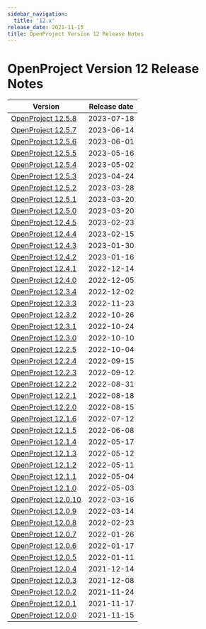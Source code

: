 ```yaml
---
sidebar_navigation:
  title: '12.x'
release_date: 2021-11-15
title: OpenProject Version 12 Release Notes
---
```


# OpenProject Version 12 Release Notes 

| Version                         | Release date |
|---------------------------------|--------------|
| [OpenProject 12.5.8](12-5-8/)   | 2023-07-18   |
| [OpenProject 12.5.7](12-5-7/)   | 2023-06-14   |
| [OpenProject 12.5.6](12-5-6/)   | 2023-06-01   |
| [OpenProject 12.5.5](12-5-5/)   | 2023-05-16   |
| [OpenProject 12.5.4](12-5-4/)   | 2023-05-02   |
| [OpenProject 12.5.3](12-5-3/)   | 2023-04-24   |
| [OpenProject 12.5.2](12-5-2/)   | 2023-03-28   |
| [OpenProject 12.5.1](12-5-1/)   | 2023-03-20   |
| [OpenProject 12.5.0](12-5-0/)   | 2023-03-20   |
| [OpenProject 12.4.5](12-4-5/)   | 2023-02-23   |
| [OpenProject 12.4.4](12-4-4/)   | 2023-02-15   |
| [OpenProject 12.4.3](12-4-3/)   | 2023-01-30   |
| [OpenProject 12.4.2](12-4-2/)   | 2023-01-16   |
| [OpenProject 12.4.1](12-4-1/)   | 2022-12-14   |
| [OpenProject 12.4.0](12-4-0/)   | 2022-12-05   |
| [OpenProject 12.3.4](12-3-4/)   | 2022-12-02   |
| [OpenProject 12.3.3](12-3-3/)   | 2022-11-23   |
| [OpenProject 12.3.2](12-3-2/)   | 2022-10-26   |
| [OpenProject 12.3.1](12-3-1/)   | 2022-10-24   |
| [OpenProject 12.3.0](12-3-0/)   | 2022-10-10   |
| [OpenProject 12.2.5](12-2-5/)   | 2022-10-04   |
| [OpenProject 12.2.4](12-2-4/)   | 2022-09-15   |
| [OpenProject 12.2.3](12-2-3/)   | 2022-09-12   |
| [OpenProject 12.2.2](12-2-2/)   | 2022-08-31   |
| [OpenProject 12.2.1](12-2-1/)   | 2022-08-18   |
| [OpenProject 12.2.0](12-2-0/)   | 2022-08-15   |
| [OpenProject 12.1.6](12-1-6/)   | 2022-07-12   |
| [OpenProject 12.1.5](12-1-5/)   | 2022-06-08   |
| [OpenProject 12.1.4](12-1-4/)   | 2022-05-17   |
| [OpenProject 12.1.3](12-1-3/)   | 2022-05-12   |
| [OpenProject 12.1.2](12-1-2/)   | 2022-05-11   |
| [OpenProject 12.1.1](12-1-1/)   | 2022-05-04   |
| [OpenProject 12.1.0](12-1-0/)   | 2022-05-03   |
| [OpenProject 12.0.10](12-0-10/) | 2022-03-16   |
| [OpenProject 12.0.9](12-0-9/)   | 2022-03-14   |
| [OpenProject 12.0.8](12-0-8/)   | 2022-02-23   |
| [OpenProject 12.0.7](12-0-7/)   | 2022-01-26   |
| [OpenProject 12.0.6](12-0-6/)   | 2022-01-17   |
| [OpenProject 12.0.5](12-0-5/)   | 2022-01-11   |
| [OpenProject 12.0.4](12-0-4/)   | 2021-12-14   |
| [OpenProject 12.0.3](12-0-3/)   | 2021-12-08   |
| [OpenProject 12.0.2](12-0-2/)   | 2021-11-24   |
| [OpenProject 12.0.1](12-0-1/)   | 2021-11-17   |
| [OpenProject 12.0.0](12-0-0/)   | 2021-11-15   |

